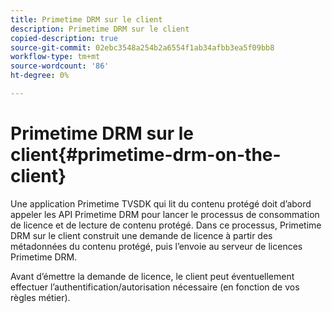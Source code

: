 ```yaml
---
title: Primetime DRM sur le client
description: Primetime DRM sur le client
copied-description: true
source-git-commit: 02ebc3548a254b2a6554f1ab34afbb3ea5f09bb8
workflow-type: tm+mt
source-wordcount: '86'
ht-degree: 0%

---
```


# Primetime DRM sur le client{#primetime-drm-on-the-client}

Une application Primetime TVSDK qui lit du contenu protégé doit d’abord appeler les API Primetime DRM pour lancer le processus de consommation de licence et de lecture de contenu protégé. Dans ce processus, Primetime DRM sur le client construit une demande de licence à partir des métadonnées du contenu protégé, puis l’envoie au serveur de licences Primetime DRM.

Avant d’émettre la demande de licence, le client peut éventuellement effectuer l’authentification/autorisation nécessaire (en fonction de vos règles métier).
